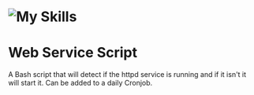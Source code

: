 # ![My Skills](https://skillicons.dev/icons?i=bash,linux,github) 
# Web Service Script

A Bash script that will detect if the httpd service is running and if it isn't it will start it. Can be added to a daily Cronjob.
